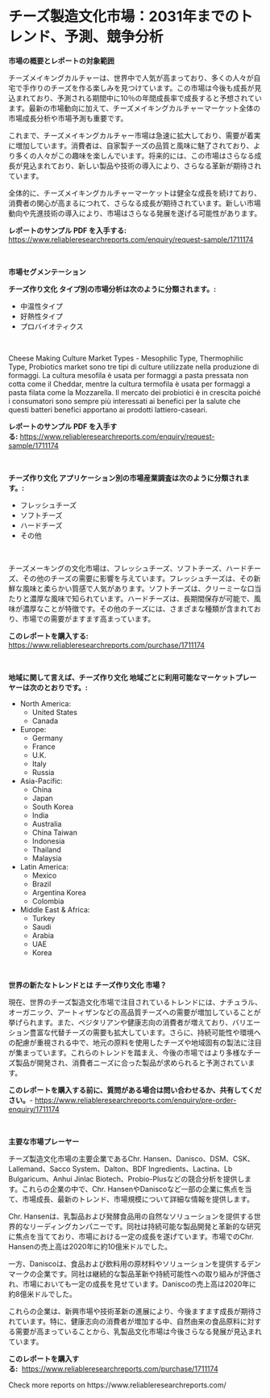<p><h1>チーズ製造文化市場：2031年までのトレンド、予測、競争分析</h1></p><p><strong>市場の概要とレポートの対象範囲</strong></p>
<p><p>チーズメイキングカルチャーは、世界中で人気が高まっており、多くの人々が自宅で手作りのチーズを作る楽しみを見つけています。この市場は今後も成長が見込まれており、予測される期間中に10％の年間成長率で成長すると予想されています。最新の市場動向に加えて、チーズメイキングカルチャーマーケット全体の市場成長分析や市場予測も重要です。</p><p>これまで、チーズメイキングカルチャー市場は急速に拡大しており、需要が着実に増加しています。消費者は、自家製チーズの品質と風味に魅了されており、より多くの人々がこの趣味を楽しんでいます。将来的には、この市場はさらなる成長が見込まれており、新しい製品や技術の導入により、さらなる革新が期待されています。</p><p>全体的に、チーズメイキングカルチャーマーケットは健全な成長を続けており、消費者の関心が高まるにつれて、さらなる成長が期待されています。新しい市場動向や先進技術の導入により、市場はさらなる発展を遂げる可能性があります。</p></p>
<p><strong>レポートのサンプル PDF を入手する:</strong> <a href="https://www.reliableresearchreports.com/enquiry/request-sample/1711174">https://www.reliableresearchreports.com/enquiry/request-sample/1711174</a></p>
<p>&nbsp;</p>
<p><strong>市場セグメンテーション</strong></p>
<p><strong>チーズ作り文化 タイプ別の市場分析は次のように分類されます。:</strong></p>
<p><ul><li>中温性タイプ</li><li>好熱性タイプ</li><li>プロバイオティクス</li></ul></p>
<p>&nbsp;</p>
<p><p>Cheese Making Culture Market Types - Mesophilic Type, Thermophilic Type, Probiotics market sono tre tipi di culture utilizzate nella produzione di formaggi. La cultura mesofila è usata per formaggi a pasta pressata non cotta come il Cheddar, mentre la cultura termofila è usata per formaggi a pasta filata come la Mozzarella. Il mercato dei probiotici è in crescita poiché i consumatori sono sempre più interessati ai benefici per la salute che questi batteri benefici apportano ai prodotti lattiero-caseari.</p></p>
<p><strong>レポートのサンプル PDF を入手する:</strong>&nbsp;<a href="https://www.reliableresearchreports.com/enquiry/request-sample/1711174">https://www.reliableresearchreports.com/enquiry/request-sample/1711174</a></p>
<p>&nbsp;</p>
<p><strong> チーズ作り文化 アプリケーション別の市場産業調査は次のように分類されます。:</strong></p>
<p><ul><li>フレッシュチーズ</li><li>ソフトチーズ</li><li>ハードチーズ</li><li>その他</li></ul></p>
<p>&nbsp;</p>
<p><p>チーズメーキングの文化市場は、フレッシュチーズ、ソフトチーズ、ハードチーズ、その他のチーズの需要に影響を与えています。フレッシュチーズは、その新鮮な風味と柔らかい質感で人気があります。ソフトチーズは、クリーミーな口当たりと濃厚な風味で知られています。ハードチーズは、長期間保存が可能で、風味が濃厚なことが特徴です。その他のチーズには、さまざまな種類が含まれており、市場での需要がますます高まっています。</p></p>
<p><strong>このレポートを購入する:</strong>&nbsp; <a href="https://www.reliableresearchreports.com/purchase/1711174">https://www.reliableresearchreports.com/purchase/1711174</a></p>
<p>&nbsp;</p>
<p><strong>地域に関して言えば、チーズ作り文化 地域ごとに利用可能なマーケットプレーヤーは次のとおりです。:</strong></p>
<p><ul>
    <li>
        North America:
        <ul>
            <li>United States</li>
            <li>Canada</li>
        </ul>
    </li>
    <li>
        Europe:
        <ul>
            <li>Germany</li>
            <li>France</li>
            <li>U.K.</li>
            <li>Italy</li>
            <li>Russia</li>
        </ul>
    </li>
    <li>
        Asia-Pacific:
        <ul>
            <li>China</li>
            <li>Japan</li>
            <li>South Korea</li>
            <li>India</li>
            <li>Australia</li>
            <li>China Taiwan</li>
            <li>Indonesia</li>
            <li>Thailand</li>
            <li>Malaysia</li>
        </ul>
    </li>
    <li>
        Latin America:
        <ul>
            <li>Mexico</li>
            <li>Brazil</li>
            <li>Argentina Korea</li>
            <li>Colombia</li>
        </ul>
    </li>
    <li>
        Middle East & Africa:
        <ul>
            <li>Turkey</li>
            <li>Saudi</li>
            <li>Arabia</li>
            <li>UAE</li>
            <li>Korea</li>
        </ul>
    </li>
    </ul></p>
<p>&nbsp;</p>
<p><strong>世界の新たなトレンドとは チーズ作り文化 市場？</strong></p>
<p><p>現在、世界のチーズ製造文化市場で注目されているトレンドには、ナチュラル、オーガニック、アートィザンなどの高品質チーズへの需要が増加していることが挙げられます。また、ベジタリアンや健康志向の消費者が増えており、バリエーション豊富な代替チーズの需要も拡大しています。さらに、持続可能性や環境への配慮が重視される中で、地元の原料を使用したチーズや地域固有の製法に注目が集まっています。これらのトレンドを踏まえ、今後の市場ではより多様なチーズ製品が開発され、消費者ニーズに合った製品が求められると予測されています。</p></p>
<p><strong>このレポートを購入する前に、質問がある場合は問い合わせるか、共有してください。</strong>- <a href="https://www.reliableresearchreports.com/enquiry/pre-order-enquiry/1711174">https://www.reliableresearchreports.com/enquiry/pre-order-enquiry/1711174</a></p>
<p>&nbsp;</p>
<p><strong>主要な市場プレーヤー</strong></p>
<p><p>チーズ製造文化市場の主要企業であるChr. Hansen、Danisco、DSM、CSK、Lallemand、Sacco System、Dalton、BDF Ingredients、Lactina、Lb Bulgaricum、Anhui Jinlac Biotech、Probio-Plusなどの競合分析を提供します。これらの企業の中で、Chr. HansenやDaniscoなど一部の企業に焦点を当て、市場成長、最新のトレンド、市場規模について詳細な情報を提供します。</p><p>Chr. Hansenは、乳製品および発酵食品用の自然なソリューションを提供する世界的なリーディングカンパニーです。同社は持続可能な製品開発と革新的な研究に焦点を当てており、市場における一定の成長を遂げています。市場でのChr. Hansenの売上高は2020年に約10億米ドルでした。</p><p>一方、Daniscoは、食品および飲料用の原材料やソリューションを提供するデンマークの企業です。同社は継続的な製品革新や持続可能性への取り組みが評価され、市場においても一定の成長を見せています。Daniscoの売上高は2020年に約8億米ドルでした。</p><p>これらの企業は、新興市場や技術革新の進展により、今後ますます成長が期待されています。特に、健康志向の消費者が増加する中、自然由来の食品原料に対する需要が高まっていることから、乳製品文化市場は今後さらなる発展が見込まれています。</p></p>
<p><strong>このレポートを購入する:</strong>&nbsp;&nbsp;<a href="https://www.reliableresearchreports.com/purchase/1711174">https://www.reliableresearchreports.com/purchase/1711174</a></p>
<p>Check more reports on https://www.reliableresearchreports.com/</p>